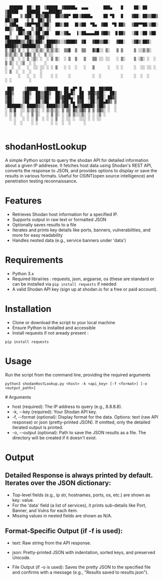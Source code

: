 
```
  ██████  ██░ ██  ▒█████  ▓█████▄  ▄▄▄       ███▄    █     ██░ ██  ▒█████    ██████ ▄▄▄█████▓
▒██    ▒ ▓██░ ██▒▒██▒  ██▒▒██▀ ██▌▒████▄     ██ ▀█   █    ▓██░ ██▒▒██▒  ██▒▒██    ▒ ▓  ██▒ ▓▒
░ ▓██▄   ▒██▀▀██░▒██░  ██▒░██   █▌▒██  ▀█▄  ▓██  ▀█ ██▒   ▒██▀▀██░▒██░  ██▒░ ▓██▄   ▒ ▓██░ ▒░
  ▒   ██▒░▓█ ░██ ▒██   ██░░▓█▄   ▌░██▄▄▄▄██ ▓██▒  ▐▌██▒   ░▓█ ░██ ▒██   ██░  ▒   ██▒░ ▓██▓ ░ 
▒██████▒▒░▓█▒░██▓░ ████▓▒░░▒████▓  ▓█   ▓██▒▒██░   ▓██░   ░▓█▒░██▓░ ████▓▒░▒██████▒▒  ▒██▒ ░ 
▒ ▒▓▒ ▒ ░ ▒ ░░▒░▒░ ▒░▒░▒░  ▒▒▓  ▒  ▒▒   ▓▒█░░ ▒░   ▒ ▒     ▒ ░░▒░▒░ ▒░▒░▒░ ▒ ▒▓▒ ▒ ░  ▒ ░░   
░ ░▒  ░ ░ ▒ ░▒░ ░  ░ ▒ ▒░  ░ ▒  ▒   ▒   ▒▒ ░░ ░░   ░ ▒░    ▒ ░▒░ ░  ░ ▒ ▒░ ░ ░▒  ░ ░    ░    
░  ░  ░   ░  ░░ ░░ ░ ░ ▒   ░ ░  ░   ░   ▒      ░   ░ ░     ░  ░░ ░░ ░ ░ ▒  ░  ░  ░    ░      
      ░   ░  ░  ░    ░ ░     ░          ░  ░         ░     ░  ░  ░    ░ ░        ░           

 ██▓     ▒█████   ▒█████   ██ ▄█▀ █    ██  ██▓███  
▓██▒    ▒██▒  ██▒▒██▒  ██▒ ██▄█▒  ██  ▓██▒▓██░  ██▒
▒██░    ▒██░  ██▒▒██░  ██▒▓███▄░ ▓██  ▒██░▓██░ ██▓▒
▒██░    ▒██   ██░▒██   ██░▓██ █▄ ▓▓█  ░██░▒██▄█▓▒ ▒
░██████▒░ ████▓▒░░ ████▓▒░▒██▒ █▄▒▒█████▓ ▒██▒ ░  ░
░ ▒░▓  ░░ ▒░▒░▒░ ░ ▒░▒░▒░ ▒ ▒▒ ▓▒░▒▓▒ ▒ ▒ ▒▓▒░ ░  ░
░ ░ ▒  ░  ░ ▒ ▒░   ░ ▒ ▒░ ░ ░▒ ▒░░░▒░ ░ ░ ░▒ ░     
  ░ ░   ░ ░ ░ ▒  ░ ░ ░ ▒  ░ ░░ ░  ░░░ ░ ░ ░░       
    ░  ░    ░ ░      ░ ░  ░  ░      ░              
                                                                 
```

# shodanHostLookup

A simple Python script to query the shodan API for detailed information about a given IP addresse.
It fetches host data using Shodan's REST API, converts the response to JSON, and provides options to display or save the results in various formats.
Useful for OSINT(open source intelligence) and penetration testing reconnaissance.

# Features

- Retrieves Shodan host information for a specified IP.
- Supports output in raw text or formatted JSON
- Optionally saves results to a file
- Iterates and prints key details like ports, banners, vulnerabilities, and more for easy readability
- Handles nested data (e.g., service banners under 'data')

# Requirements

- Python 3.x
- Required librairies : requests, json, argparse, os (these are standard or can be installed via
`pip install requests` if needed
- A valid Shodan API key (sign up at shodan.io for a free or paid account).

# Installation

- Clone or download the script to your local machine
- Ensure Python is installed and accessible
- Install requests if not aready present :

`pip install requests`

# Usage

Run the script from the command line, providing the required arguments

`python3 shodanHostLookup.py <host> -k <api_key> [-f <format>] [-o <output_path>]`

# Arguments

- host (required): The IP address to query (e.g., 8.8.8.8).
- -k, --key (required): Your Shodan API key.
- -f, --format (optional): Display format for the data. Options: text (raw API response) or json (pretty-printed JSON). If omitted, only the detailed iterated output is printed.
- -o, --output (optional): Path to save the JSON results as a file. The directory will be created if it doesn't exist.

# Output

## Detailed Response is always printed by default. Iterates over the JSON dictionary:

- Top-level fields (e.g., ip str, hostnames, ports, os, etc.) are shown as key: value.
- For the 'data' field (a list of services), it prints sub-details like Port, Banner, and Vulns for each item.
- Missing values in nested fields are shown as N/A.

## Format-Specific Output (if -f is used):

- text: Raw string from the API response.
- json: Pretty-printed JSON with indentation, sorted keys, and preserved Unicode.

- File Output (if -o is used): Saves the pretty JSON to the specified file and confirms with a message (e.g., "Results saved to results.json").



